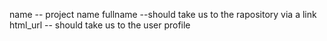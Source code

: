 name -- project name
fullname --should take us to the rapository via a link 
html_url -- should take us to the user profile

